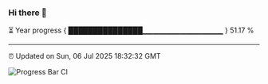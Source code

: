 ### Hi there 👋

⏳ Year progress { ███████████████▁▁▁▁▁▁▁▁▁▁▁▁▁▁▁ } 51.17 %

---

⏰ Updated on Sun, 06 Jul 2025 18:32:32 GMT

![Progress Bar CI](https://github.com/ZhaoGui/ZhaoGui/workflows/Progress%20Bar%20CI/badge.svg)
